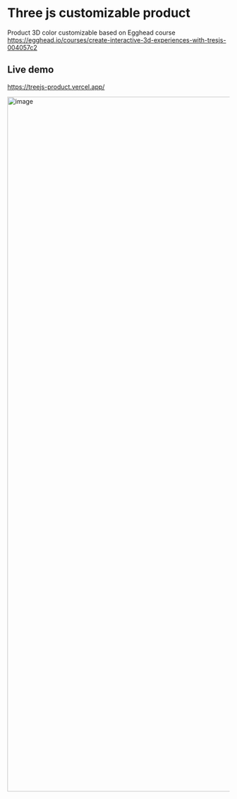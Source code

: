 # Three js customizable product

Product 3D color customizable based on Egghead course
https://egghead.io/courses/create-interactive-3d-experiences-with-tresjs-004057c2

## Live demo
https://treejs-product.vercel.app/

<img width="1575" alt="image" src="https://github.com/user-attachments/assets/f4c0d23f-c463-404a-b85b-f028ecbfa369">



